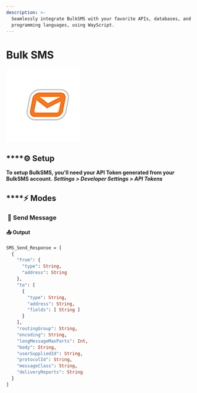 ```yaml
---
description: >-
  Seamlessly integrate BulkSMS with your favorite APIs, databases, and
  programming languages, using WayScript.
---
```


# Bulk SMS

![Get Your Message Across with BulkSMS](../../.gitbook/assets/bulk_sms_logo_vector.png)

## \*\*\*\*⚙ **Setup** <a id="setup"></a>

**To setup BulkSMS, you'll need your API Token generated from your BulkSMS account.**  _**Settings &gt; Developer Settings &gt; API Tokens**_

## \*\*\*\*⚡ **Modes** <a id="modes"></a>

### ​ 💬 Send Message <a id="get-health-check-events-for-a-load-balancer"></a>

####  📤 Output <a id="output"></a>

```graphql
SMS_Send_Response = [
  {
    "from": {
      "type": String,
      "address": String
    },
    "to": [
      {
        "type": String,
        "address": String,
        "fields": [ String ]
      }
    ],
    "routingGroup": String,
    "encoding": String,
    "longMessageMaxParts": Int,
    "body": String,
    "userSuppliedId": String,
    "protocolId": String,
    "messageClass": String,
    "deliveryReports": String
  }
]
```

